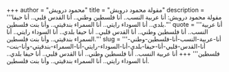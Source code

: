 +++
author = "محمود درويش"
title = "مقولة محمود درويش"
description = '''مقولة محمود درويش: أنا عربية النسب.. أنا فلسطين وطني.. أنا القدس قلبي.. أنا حيفا بلدي.. أنا السوداء رايتي.. أنا السمراء بندقيتي.. وأنا بنت فلسطين.'''
quote = '''أنا عربية النسب.. أنا فلسطين وطني.. أنا القدس قلبي.. أنا حيفا بلدي.. أنا السوداء رايتي.. أنا السمراء بندقيتي.. وأنا بنت فلسطين.'''
slug = '''أنا-عربية-النسب-أنا-فلسطين-وطني-أنا-القدس-قلبي-أنا-حيفا-بلدي-أنا-السوداء-رايتي-أنا-السمراء-بندقيتي-وأنا-بنت-فلسطين'''
+++
أنا عربية النسب.. أنا فلسطين وطني.. أنا القدس قلبي.. أنا حيفا بلدي.. أنا السوداء رايتي.. أنا السمراء بندقيتي.. وأنا بنت فلسطين.
